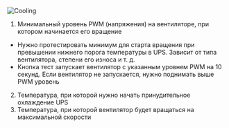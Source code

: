 ![Cooling](https://user-images.githubusercontent.com/36089626/233565434-42f7a404-608b-4a97-8579-b6f2f83057cd.png)

1. Минимальный уровень PWM (напряжения) на вентиляторе, при котором начинается его вращение
  - Нужно протестировать минимум для старта вращения при превышении нижнего порога температуры в UPS. Зависит от типа вентилятора, степени его износа и т. д.
  - Кнопка тест запускает вентилятор с указанным уровнем PWM на 10 секунд. Если вентилятор не запускается, нужно поднимать выше PWM уровень
2. Температура, при которой нужно начать принудительное охлаждение UPS
3. Температура, при которой вентилятор будет вращаться на максимальной скорости
